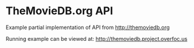 TheMovieDB.org API
==========

Example partial implementation of API from http://themoviedb.org

Running example can be viewed at: http://themoviedb.project.overfoc.us
